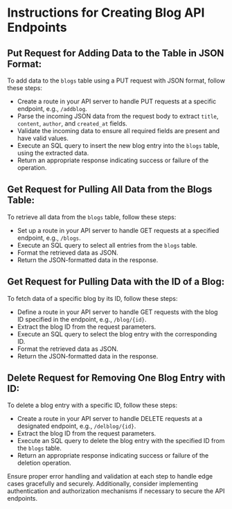# Instructions for Creating Blog API Endpoints

## Put Request for Adding Data to the Table in JSON Format:

To add data to the `blogs` table using a PUT request with JSON format, follow these steps:

- Create a route in your API server to handle PUT requests at a specific endpoint, e.g., `/addblog`.
- Parse the incoming JSON data from the request body to extract `title`, `content`, `author`, and `created_at` fields.
- Validate the incoming data to ensure all required fields are present and have valid values.
- Execute an SQL query to insert the new blog entry into the `blogs` table, using the extracted data.
- Return an appropriate response indicating success or failure of the operation.

## Get Request for Pulling All Data from the Blogs Table:

To retrieve all data from the `blogs` table, follow these steps:

- Set up a route in your API server to handle GET requests at a specified endpoint, e.g., `/blogs`.
- Execute an SQL query to select all entries from the `blogs` table.
- Format the retrieved data as JSON.
- Return the JSON-formatted data in the response.

## Get Request for Pulling Data with the ID of a Blog:

To fetch data of a specific blog by its ID, follow these steps:

- Define a route in your API server to handle GET requests with the blog ID specified in the endpoint, e.g., `/blog/{id}`.
- Extract the blog ID from the request parameters.
- Execute an SQL query to select the blog entry with the corresponding ID.
- Format the retrieved data as JSON.
- Return the JSON-formatted data in the response.

## Delete Request for Removing One Blog Entry with ID:

To delete a blog entry with a specific ID, follow these steps:

- Create a route in your API server to handle DELETE requests at a designated endpoint, e.g., `/delblog/{id}`.
- Extract the blog ID from the request parameters.
- Execute an SQL query to delete the blog entry with the specified ID from the `blogs` table.
- Return an appropriate response indicating success or failure of the deletion operation.

Ensure proper error handling and validation at each step to handle edge cases gracefully and securely. Additionally, consider implementing authentication and authorization mechanisms if necessary to secure the API endpoints.
